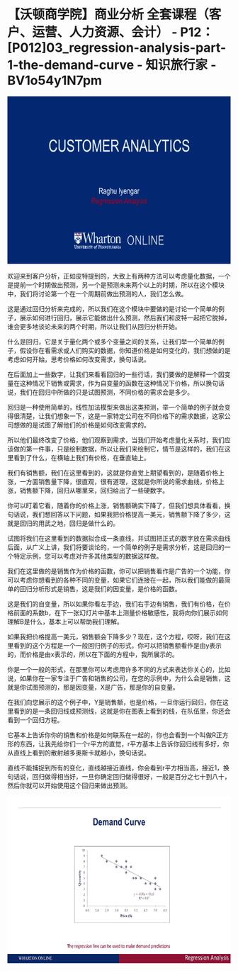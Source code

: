 # 【沃顿商学院】商业分析 全套课程（客户、运营、人力资源、会计） - P12：[P012]03_regression-analysis-part-1-the-demand-curve - 知识旅行家 - BV1o54y1N7pm

![](img/d3c1486afcc4e6a57283778ade47332c_0.png)

欢迎来到客户分析，正如皮特提到的，大致上有两种方法可以考虑量化数据，一个是提前一个时期做出预测，另一个是预测未来两个以上的时期，所以在这个模块中，我们将讨论第一个在一个周期前做出预测的人，我们怎么做。

这是通过回归分析来完成的，所以我们在这个模块中要做的是讨论一个简单的例子，展示如何进行回归，展示它能做出什么预测，然后我们和皮特一起把它脱掉，谁会更多地谈论未来的两个时期，所以让我们从回归分析开始。

什么是回归，它是关于量化两个或多个变量之间的关系，让我们举一个简单的例子，假设你在看需求或人们购买的数据，你知道价格是如何变化的，我们想做的是考虑如何开始，思考价格如何改变需求，换句话说。

在后面加上一些数字，让我们来看看回归的一些行话，我们要做的是解释一个因变量在这种情况下销售或需求，作为自变量的函数在这种情况下价格，所以换句话说，我们在回归中所做的只是试图预测，不同价格的需求会是多少。

回归是一种使用简单的，线性加法模型来做出这类预测，举一个简单的例子就会变得很清楚，让我们想象一下，这是一家特定公司在不同价格下的需求数据，这家公司想做的是试图了解他们的价格是如何改变需求的。

所以他们最终改变了价格，他们观察到需求，当我们开始考虑量化关系时，我们应该做的第一件事，只是绘制数据，所以让我们来绘制它，情节是这样的，我们在这里看到了什么，在横轴上我们有价格，在垂直轴上。

我们有销售额，我们在这里看到的，这就是你直觉上期望看到的，是随着价格上涨，一方面销售量下降，很直观，很有道理，这就是你所说的需求曲线，价格上涨，销售额下降，回归从哪里来，回归给出了一些硬数字。

你可以盯着它看，随着你的价格上涨，销售额确实下降了，但我们想具体看看，换句话说，我们想回答以下问题，如果我把价格提高一美元，销售额下降了多少，这就是回归的用武之地，回归是做什么的。

试图将我们在这里看到的数据拟合成一条直线，并试图把正式的数字放在需求曲线后面，从广义上讲，我们将要谈论的，一个简单的例子是需求分析，这是回归的一个特定示例，您可以考虑对许多其他类型的数据这样做。

我们在这里做的是销售作为价格的函数，你可以把销售看作是广告的一个功能，你可以考虑你想看到的各种不同的变量，如果它们连接在一起，所以我们能做的最简单的回归分析形式是销售，这是我们的因变量，是价格的函数。

这是我们的自变量，所以如果你看左手边，我们右手边有销售，我们有价格，在价格前面的系数b，在下一张幻灯片中基本上测量价格敏感性，我将向你们展示如何理解B是什么，基本上可以帮助我们理解。

如果我把价格提高一美元，销售额会下降多少？现在，这个方程，哎呀，我们在这里看到的这个方程是一个一般回归例子的形式，你可以把销售额看作是由y表示的，而价格是由x表示的，所以在下面的方程中，我所展示的。

你是一个一般的形式，在那里你可以考虑用许多不同的方式来表达你关心的，比如说，如果你在一家专注于广告和销售的公司，在您的示例中，为什么会是销售，这就是你试图预测的，那是因变量，X是广告，那是你的自变量。

在我们向您展示的这个例子中，Y是销售额，也是价格，一旦你运行回归，你在这里看到的是一条回归线或预测线，这就是你在图表上看到的线，在队伍里，你还会看到一个回归方程。

它基本上告诉你你的销售和价格是如何联系在一起的，你也会看到一个叫做R正方形的东西，让我先给你们一个r平方的直觉，r平方基本上告诉你回归线有多好，你从直线上看到的散射越多奥斯卡就越小，换句话说。

直线不能捕捉到所有的变化，直线越接近直线，你会看到r平方相当高，接近1，换句话说，回归做得相当好，一旦你确定回归做得很好，一般是百分之七十到八十，然后你就可以开始使用这个回归来做出预测。



![](img/d3c1486afcc4e6a57283778ade47332c_2.png)